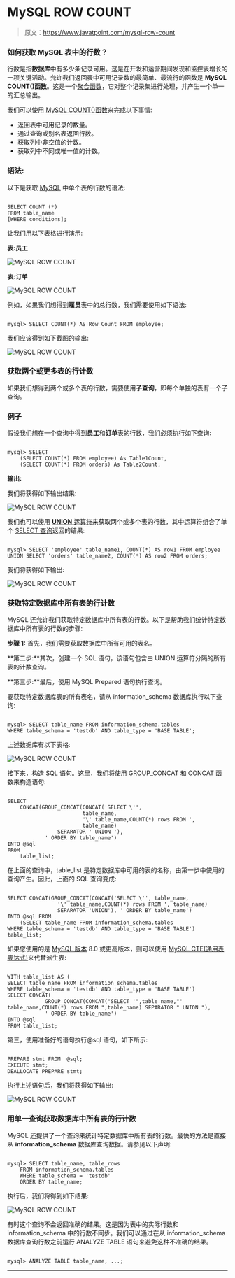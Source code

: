 # MySQL ROW COUNT

> 原文：<https://www.javatpoint.com/mysql-row-count>

### 如何获取 MySQL 表中的行数？

行数是指**数据库**中有多少条记录可用。这是在开发和运营期间发现和监控表增长的一项关键活动。允许我们返回表中可用记录数的最简单、最流行的函数是 **MySQL COUNT()函数**。这是一个[聚合函数](https://www.javatpoint.com/mysql-aggregate-functions)，它对整个记录集进行处理，并产生一个单一的汇总输出。

我们可以使用 [MySQL COUNT()函数](https://www.javatpoint.com/mysql-count)来完成以下事情:

*   返回表中可用记录的数量。
*   通过查询或别名表返回行数。
*   获取列中非空值的计数。
*   获取列中不同或唯一值的计数。

### 语法:

以下是获取 [MySQL](https://www.javatpoint.com/mysql-tutorial) 中单个表的行数的语法:

```

SELECT COUNT (*)
FROM table_name
[WHERE conditions];

```

让我们用以下表格进行演示:

**表:员工**

![MySQL ROW COUNT](img/f62a8fae2940629d478d8d9f563e9e3d.png)

**表:订单**

![MySQL ROW COUNT](img/2f5d904f5a4ec016356bb7e35831e3d0.png)

例如，如果我们想得到**雇员**表中的总行数，我们需要使用如下语法:

```

mysql> SELECT COUNT(*) AS Row_Count FROM employee;

```

我们应该得到如下截图的输出:

![MySQL ROW COUNT](img/2ed7b88f0cd145b778f00c02b3d89659.png)

### 获取两个或更多表的行计数

如果我们想得到两个或多个表的行数，需要使用**子查询**，即每个单独的表有一个子查询。

### 例子

假设我们想在一个查询中得到**员工**和**订单**表的行数，我们必须执行如下查询:

```

mysql> SELECT 
    (SELECT COUNT(*) FROM employee) As Table1Count, 
    (SELECT COUNT(*) FROM orders) As Table2Count;

```

**输出:**

我们将获得如下输出结果:

![MySQL ROW COUNT](img/91a031d81910d4dc398526ab7c58d7dc.png)

我们也可以使用 [**UNION** 运算符](https://www.javatpoint.com/mysql-union)来获取两个或多个表的行数，其中运算符组合了单个 [SELECT 查询](https://www.javatpoint.com/mysql-select)返回的结果:

```

mysql> SELECT 'employee' table_name1, COUNT(*) AS row1 FROM employee UNION SELECT 'orders' table_name2, COUNT(*) AS row2 FROM orders;

```

我们将获得如下输出:

![MySQL ROW COUNT](img/e026c2d904554ea277ddc41dfa827eae.png)

### 获取特定数据库中所有表的行计数

MySQL 还允许我们获取特定数据库中所有表的行数。以下是帮助我们统计特定数据库中所有表的行数的步骤:

**步骤 1:** 首先，我们需要获取数据库中所有可用的表名。

**第二步:**其次，创建一个 SQL 语句，该语句包含由 UNION 运算符分隔的所有表的计数查询。

**第三步:**最后，使用 MySQL Prepared 语句执行查询。

要获取特定数据库表的所有表名，请从 information_schema 数据库执行以下查询:

```

mysql> SELECT table_name FROM information_schema.tables
WHERE table_schema = 'testdb' AND table_type = 'BASE TABLE';

```

上述数据库有以下表格:

![MySQL ROW COUNT](img/8003b1f72e25895cf05a60d2ac77350e.png)

接下来，构造 SQL 语句。这里，我们将使用 GROUP_CONCAT 和 CONCAT 函数来构造语句:

```

SELECT 
    CONCAT(GROUP_CONCAT(CONCAT('SELECT \'',
                        table_name,
                        '\' table_name,COUNT(*) rows FROM ',
                        table_name)
                SEPARATOR ' UNION '),
            ' ORDER BY table_name')
INTO @sql 
FROM
    table_list;

```

在上面的查询中，table_list 是特定数据库中可用的表的名称，由第一步中使用的查询产生。因此，上面的 SQL 查询变成:

```

SELECT CONCAT(GROUP_CONCAT(CONCAT('SELECT \'', table_name,
                '\' table_name,COUNT(*) rows FROM ', table_name)
                SEPARATOR 'UNION'), ' ORDER BY table_name')
INTO @sql FROM
    (SELECT table_name FROM information_schema.tables
WHERE table_schema = 'testdb' AND table_type = 'BASE TABLE') table_list;

```

如果您使用的是 [MySQL 版本](https://www.javatpoint.com/mysql-versions) 8.0 或更高版本，则可以使用 [MySQL CTE(通用表表达式)](https://www.javatpoint.com/mysql-common-table-expression)来代替派生表:

```

WITH table_list AS (
SELECT table_name FROM information_schema.tables
WHERE table_schema = 'testdb' AND table_type = 'BASE TABLE') 
SELECT CONCAT(
            GROUP_CONCAT(CONCAT("SELECT '",table_name,"' table_name,COUNT(*) rows FROM ",table_name) SEPARATOR " UNION "),
            ' ORDER BY table_name')
INTO @sql
FROM table_list;

```

第三，使用准备好的语句执行@sql 语句，如下所示:

```

PREPARE stmt FROM  @sql;
EXECUTE stmt;
DEALLOCATE PREPARE stmt;

```

执行上述语句后，我们将获得如下输出:

![MySQL ROW COUNT](img/d234531b514cdfde1fe9cd17d9df279b.png)

### 用单一查询获取数据库中所有表的行计数

MySQL 还提供了一个查询来统计特定数据库中所有表的行数。最快的方法是直接从 **information_schema** 数据库查询数据。请参见以下声明:

```

mysql> SELECT table_name, table_rows
    FROM information_schema.tables
    WHERE table_schema = 'testdb'
    ORDER BY table_name;

```

执行后，我们将得到如下结果:

![MySQL ROW COUNT](img/11e0639c22a153611cd057f266ffb75e.png)

有时这个查询不会返回准确的结果。这是因为表中的实际行数和 information_schema 中的行数不同步。我们可以通过在从 information_schema 数据库查询行数之前运行 ANALYZE TABLE 语句来避免这种不准确的结果。

```

mysql> ANALYZE TABLE table_name, ...;

```

* * *